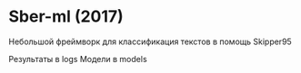 # Sber-ml (2017)
Небольшой фреймворк для классификация текстов в помощь Skipper95

Результаты в logs
Модели в models
